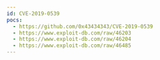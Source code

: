```yaml
---
id: CVE-2019-0539
pocs:
  - https://github.com/0x43434343/CVE-2019-0539
  - https://www.exploit-db.com/raw/46203
  - https://www.exploit-db.com/raw/46204
  - https://www.exploit-db.com/raw/46485
---
```

